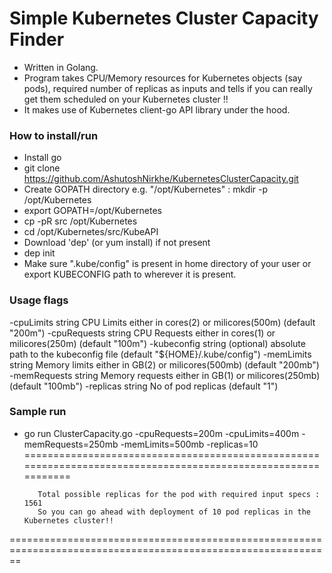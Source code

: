 # Simple Kubernetes Cluster Capacity Finder


- Written in Golang.
- Program takes CPU/Memory resources for Kubernetes objects (say pods), required number of replicas as inputs and tells if you can really get them scheduled on your Kubernetes cluster !!
- It makes use of Kubernetes client-go API library under the hood.


### How to install/run

- Install go
- git clone https://github.com/AshutoshNirkhe/KubernetesClusterCapacity.git
- Create GOPATH directory e.g. "/opt/Kubernetes" : mkdir -p /opt/Kubernetes
- export GOPATH=/opt/Kubernetes
- cp -pR src /opt/Kubernetes
- cd /opt/Kubernetes/src/KubeAPI
- Download 'dep' (or yum install) if not present
- dep init
- Make sure ".kube/config" is present in home directory of your user or export KUBECONFIG path to wherever it is present.


### Usage flags
  -cpuLimits string
        CPU Limits either in cores(2) or milicores(500m) (default "200m")
  -cpuRequests string
        CPU Requests either in cores(1) or milicores(250m) (default "100m")
  -kubeconfig string
        (optional) absolute path to the kubeconfig file (default "${HOME}/.kube/config")
  -memLimits string
        Memory limits either in GB(2) or milicores(500mb) (default "200mb")
  -memRequests string
        Memory requests either in GB(1) or milicores(250mb) (default "100mb")
  -replicas string
        No of pod replicas (default "1")

### Sample run
- go run ClusterCapacity.go -cpuRequests=200m -cpuLimits=400m -memRequests=250mb -memLimits=500mb -replicas=10
==============================================================================================================

         Total possible replicas for the pod with required input specs : 1561
         So you can go ahead with deployment of 10 pod replicas in the Kubernetes cluster!!

==============================================================================================================

